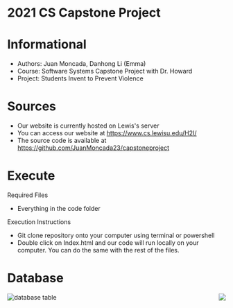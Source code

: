 # 2021 CS Capstone Project 

# Informational 
* Authors: Juan Moncada, Danhong Li (Emma)
* Course: Software Systems Capstone Project with Dr. Howard
* Project: Students Invent to Prevent Violence

# Sources 
* Our website is currently hosted on Lewis's server
* You can access our website at https://www.cs.lewisu.edu/H2I/
* The source code is available at https://github.com/JuanMoncada23/capstoneproject

# Execute 
Required Files 
* Everything in the code folder

Execution Instructions
* Git clone repository onto your computer using terminal or powershell 
* Double click on Index.html and our code will run locally on your computer. You can do the same with the rest of the files. 

# Database 

![database table](https://user-images.githubusercontent.com/54727154/116838941-ed05f700-ab95-11eb-9b76-446ee6ff54b4.jpg)
<img align="right" src="![database chart](https://user-images.githubusercontent.com/54727154/116839016-3d7d5480-ab96-11eb-9ce1-ba7658c71abb.jpg)"> 




